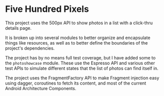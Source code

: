 # Five Hundred Pixels

This project uses the 500px API to show photos in a list with a click-thru details page.

It is broken up into several modules to better organize and encapsulate things like resources, as well as to
better define the boundaries of the project's dependencies.

The project has by no means full test coverage, but I have added some to the `photoshowcase` module. These use the
Espresso API and various other test APIs to simulate different states that the list of photos can find itself in.

The project uses the FragmentFactory API to make Fragment injection easy using dagger, coroutines to fetch its content, and most of the current Android Architecture Components.
